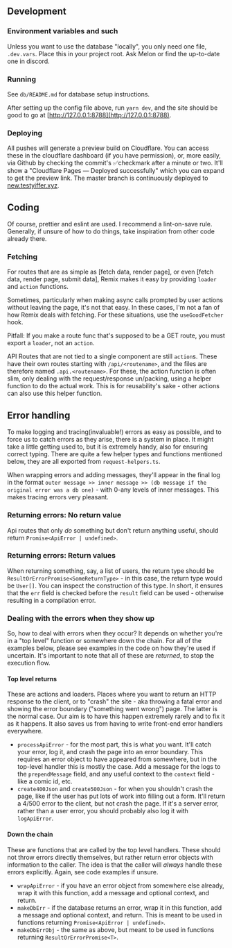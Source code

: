 ## Development

### Environment variables and such

Unless you want to use the database "locally", you only need one file, `.dev.vars`. Place this in your project root. Ask Melon or find the up-to-date one in discord.

### Running

See `db/README.md` for database setup instructions.

After setting up the config file above, run `yarn dev`, and the site should be good to go at [http://127.0.0.1:8788](http://127.0.0.1:8788).

### Deploying

All pushes will generate a preview build on Cloudflare. You can access these in the cloudflare dashboard (if you have permission), or, more easily, via Github by checking the commit's ✅checkmark after a minute or two. It'll show a "Cloudflare Pages — Deployed successfully" which you can expand to get the preview link. The master branch is continuously deployed to [new.testyiffer.xyz](https://new.testyiffer.xyz).

## Coding

Of course, prettier and eslint are used. I recommend a lint-on-save rule. Generally, if unsure of how to do things, take inspiration from other code already there.

### Fetching

For routes that are as simple as [fetch data, render page], or even [fetch data, render page, submit data], Remix makes it easy by providing `loader` and `action` functions.

Sometimes, particularly when making async calls prompted by user actions without leaving the page, it's not that easy. In these cases, I'm not a fan of how Remix deals with fetching. For these situations, use the `useGoodFetcher` hook.

Pitfall: If you make a route func that's supposed to be a GET route, you must export a `loader`, not an `action`.

API Routes that are not tied to a single component are still `action`s. These have their own routes starting with `/api/<routename>`, and the files are therefore named `.api.<routename>`. For these, the action function is often slim, only dealing with the request/response un/packing, using a helper function to do the actual work. This is for reusability's sake - other actions can also use this helper function.

## Error handling

To make logging and tracing(invaluable!) errors as easy as possible, and to force us to catch errors as they arise, there is a system in place. It might take a little getting used to, but it is extremely handy, also for ensuring correct typing. There are quite a few helper types and functions mentioned below, they are all exported from `request-helpers.ts`.

When wrapping errors and adding messages, they'll appear in the final log in the format `outer message >> inner message >> (db message if the original error was a db one)` - with 0-any levels of inner messages. This makes tracing errors very pleasant.

### Returning errors: No return value

Api routes that only _do_ something but don't return anything useful, should return `Promise<ApiError | undefined>`.

### Returning errors: Return values

When returning something, say, a list of users, the return type should be `ResultOrErrorPromise<SomeReturnType>` - in this case, the return type would be `User[]`. You can inspect the construction of this type. In short, it ensures that the `err` field is checked before the `result` field can be used - otherwise resulting in a compilation error.

### Dealing with the errors when they show up

So, how to deal with errors when they occur? It depends on whether you're in a "top level" function or somewhere down the chain. For all of the examples below, please see examples in the code on how they're used if uncertain. It's important to note that all of these are _returned_, to stop the execution flow.

#### Top level returns

These are actions and loaders. Places where you want to return an HTTP response to the client, or to "crash" the site - aka throwing a fatal error and showing the error boundary ("something went wrong") page. The latter is the normal case. Our aim is to have this happen extremely rarely and to fix it as it happens. It also saves us from having to write front-end error handlers everywhere.

- `processApiError` - for the most part, this is what you want. It'll catch your error, log it, and crash the page into an error boundary. This requires an error object to have appeared from somewhere, but in the top-level handler this is mostly the case. Add a message for the logs to the `prependMessage` field, and any useful context to the `context` field - like a comic id, etc.
- `create400Json` and `create500Json` - for when you shouldn't crash the page, like if the user has put lots of work into filling out a form. It'll return a 4/500 error to the client, but not crash the page. If it's a server error, rather than a user error, you should probably also log it with `logApiError`.

#### Down the chain

These are functions that are called by the top level handlers. These should not throw errors directly themselves, but rather return error objects with information to the caller. The idea is that the caller will _always_ handle these errors explicitly. Again, see code examples if unsure.

- `wrapApiError` - if you have an error object from somewhere else already, wrap it with this function, add a message and optional context, and return.
- `makeDbErr` - if the database returns an error, wrap it in this function, add a message and optional context, and return. This is meant to be used in functions returning `Promise<ApiError | undefined>`.
- `makeDbErrObj` - the same as above, but meant to be used in functions returning `ResultOrErrorPromise<T>`.
